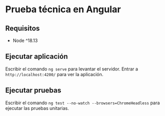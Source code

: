 # Prueba técnica en Angular

## Requisitos

- Node ^18.13

## Ejecutar aplicación
Escribir el comando `ng serve` para levantar el servidor. Entrar a `http://localhost:4200/` para ver la aplicación.

## Ejecutar pruebas

Escribir el comando `ng test --no-watch --browsers=ChromeHeadless` para ejecutar las pruebas unitarias.
